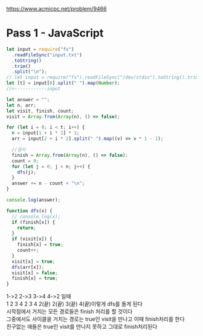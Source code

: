 https://www.acmicpc.net/problem/9466

# Pass 1 - JavaScript
~~~javascript
let input = require("fs")
  .readFileSync("input.txt")
  .toString()
  .trim()
  .split("\n");
// let input = require("fs").readFileSync("/dev/stdin").toString().trim().split('\n');
let [t] = input[0].split(" ").map(Number);
//<------------input

let answer = "";
let n, arr;
let visit, finish, count;
visit = Array.from(Array(n), () => false);

for (let i = 0; i < t; i++) {
  n = input[1 + i * 2] * 1;
  arr = input[2 + i * 2].split(" ").map((v) => v * 1 - 1);

  //검사
  finish = Array.from(Array(n), () => false);
  count = 0;
  for (let j = 0; j < n; j++) {
    dfs(j);
  }
  answer += n - count + "\n";
}

console.log(answer);

function dfs(x) {
  // console.log(x);
  if (finish[x]) {
    return;
  }
  if (visit[x]) {
    finish[x] = true;
    count++;
  }
  visit[x] = true;
  dfs(arr[x]);
  visit[x] = false;
  finish[x] = true;
}

~~~
1->2 2->3 3->4 4->2 일때  
1 2 3 4 2 3 4 2(끝) 2(끝) 3(끝) 4(끝)이렇게 dfs를 돌게 된다  
시작점에서 거치는 모든 경로들은 finish 처리를 할 것이다  
그중에서도 사이클을 거치는 경로는 true인 visit을 만나고 이때 finish처리를 한다  
친구없는 애들은 true인 visit를 만나지 못하고 그대로 finish처리된다
